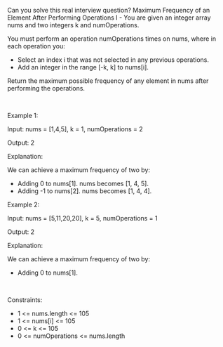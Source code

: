 Can you solve this real interview question? Maximum Frequency of an Element After Performing Operations I - You are given an integer array nums and two integers k and numOperations.

You must perform an operation numOperations times on nums, where in each operation you:

 * Select an index i that was not selected in any previous operations.
 * Add an integer in the range [-k, k] to nums[i].

Return the maximum possible frequency of any element in nums after performing the operations.

 

Example 1:

Input: nums = [1,4,5], k = 1, numOperations = 2

Output: 2

Explanation:

We can achieve a maximum frequency of two by:

 * Adding 0 to nums[1]. nums becomes [1, 4, 5].
 * Adding -1 to nums[2]. nums becomes [1, 4, 4].

Example 2:

Input: nums = [5,11,20,20], k = 5, numOperations = 1

Output: 2

Explanation:

We can achieve a maximum frequency of two by:

 * Adding 0 to nums[1].

 

Constraints:

 * 1 <= nums.length <= 105
 * 1 <= nums[i] <= 105
 * 0 <= k <= 105
 * 0 <= numOperations <= nums.length